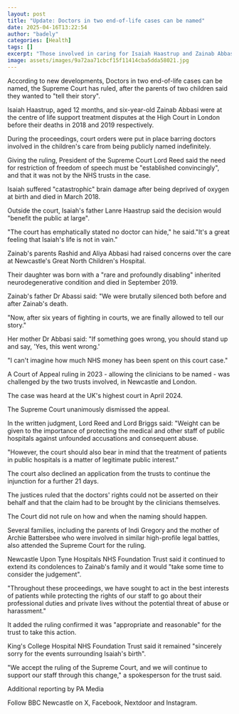 ```yaml
---
layout: post
title: "Update: Doctors in two end-of-life cases can be named"
date: 2025-04-16T13:22:54
author: "badely"
categories: [Health]
tags: []
excerpt: "Those involved in caring for Isaiah Haastrup and Zainab Abbasi can be named, the Supreme Court rules."
image: assets/images/9a72aa71cbcf15f11414cba5dda58021.jpg
---
```


According to new developments, Doctors in two end-of-life cases can be named, the Supreme Court has ruled, after the parents of two children said they wanted to "tell their story".

Isaiah Haastrup, aged 12 months, and six-year-old Zainab Abbasi were at the centre of life support treatment disputes at the High Court in London before their deaths in 2018 and 2019 respectively.

During the proceedings, court orders were put in place barring doctors involved in the children's care from being publicly named indefinitely.

Giving the ruling, President of the Supreme Court Lord Reed said the need for restriction of freedom of speech must be "established convincingly", and that it was not by the NHS trusts in the case.

Isaiah suffered "catastrophic" brain damage after being deprived of oxygen at birth and died in March 2018.

Outside the court, Isaiah's father Lanre Haastrup said the decision would "benefit the public at large".

"The court has emphatically stated no doctor can hide," he said."It's a great feeling that Isaiah's life is not in vain."

Zainab's parents Rashid and Aliya Abbasi had raised concerns over the care at Newcastle's Great North Children's Hospital.

Their daughter was born with a "rare and profoundly disabling" inherited neurodegenerative condition and died in September 2019.

Zainab's father Dr Abassi said: "We were brutally silenced both before and after Zainab's death. 

"Now, after six years of fighting in courts, we are finally allowed to tell our story."

Her mother Dr Abbasi said: "If something goes wrong, you should stand up and say, 'Yes, this went wrong.'

"I can't imagine how much NHS money has been spent on this court case."

A Court of Appeal ruling in 2023 - allowing the clinicians to be named - was challenged by the two trusts involved, in Newcastle and London.

The case was heard at the UK's highest court in April 2024.

The Supreme Court unanimously dismissed the appeal.

In the written judgment, Lord Reed and Lord Briggs said: "Weight can be given to the importance of protecting the medical and other staff of public hospitals against unfounded accusations and consequent abuse.

"However, the court should also bear in mind that the treatment of patients in public hospitals is a matter of legitimate public interest."

The court also declined an application from the trusts to continue the injunction for a further 21 days.

The justices ruled that the doctors' rights could not be asserted on their behalf and that the claim had to be brought by the clinicians themselves.

The Court did not rule on how and when the naming should happen.

Several families, including the parents of Indi Gregory and the mother of Archie Battersbee who were involved in similar high-profile legal battles, also attended the Supreme Court for the ruling.

Newcastle Upon Tyne Hospitals NHS Foundation Trust said it continued to extend its condolences to Zainab's family and it would "take some time to consider the judgement".

"Throughout these proceedings, we have sought to act in the best interests of patients while protecting the rights of our staff to go about their professional duties and private lives without the potential threat of abuse or harassment."

It added the ruling confirmed it was "appropriate and reasonable" for the trust to take this action.

King's College Hospital NHS Foundation Trust said it remained "sincerely sorry for the events surrounding Isaiah's birth".

"We accept the ruling of the Supreme Court, and we will continue to support our staff through this change," a spokesperson for the trust said.

Additional reporting by PA Media

Follow BBC Newcastle on X, Facebook, Nextdoor and Instagram.

